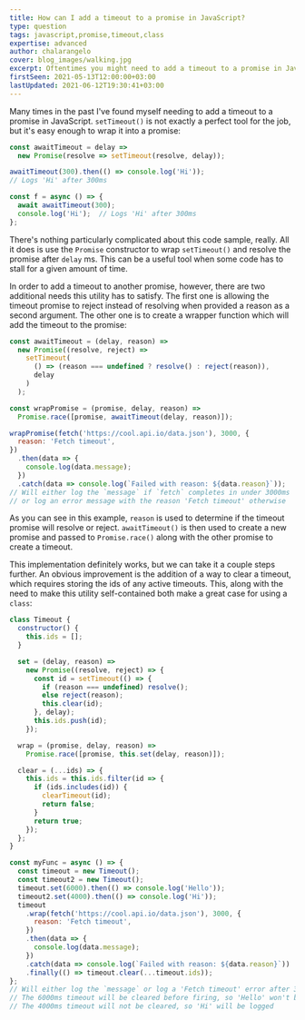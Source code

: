 ```yaml
---
title: How can I add a timeout to a promise in JavaScript?
type: question
tags: javascript,promise,timeout,class
expertise: advanced
author: chalarangelo
cover: blog_images/walking.jpg
excerpt: Oftentimes you might need to add a timeout to a promise in JavaScript. Learn how to do this and more in this short guide.
firstSeen: 2021-05-13T12:00:00+03:00
lastUpdated: 2021-06-12T19:30:41+03:00
---
```


Many times in the past I've found myself needing to add a timeout to a promise in JavaScript. `setTimeout()` is not exactly a perfect tool for the job, but it's easy enough to wrap it into a promise:

```js
const awaitTimeout = delay =>
  new Promise(resolve => setTimeout(resolve, delay));

awaitTimeout(300).then(() => console.log('Hi'));
// Logs 'Hi' after 300ms

const f = async () => {
  await awaitTimeout(300);
  console.log('Hi');  // Logs 'Hi' after 300ms
};
```

There's nothing particularly complicated about this code sample, really. All it does is use the `Promise` constructor to wrap `setTimeout()` and resolve the promise after `delay` ms. This can be a useful tool when some code has to stall for a given amount of time.

In order to add a timeout to another promise, however, there are two additional needs this utility has to satisfy. The first one is allowing the timeout promise to reject instead of resolving when provided a reason as a second argument. The other one is to create a wrapper function which will add the timeout to the promise:

```js
const awaitTimeout = (delay, reason) =>
  new Promise((resolve, reject) =>
    setTimeout(
      () => (reason === undefined ? resolve() : reject(reason)),
      delay
    )
  );

const wrapPromise = (promise, delay, reason) =>
  Promise.race([promise, awaitTimeout(delay, reason)]);

wrapPromise(fetch('https://cool.api.io/data.json'), 3000, {
  reason: 'Fetch timeout',
})
  .then(data => {
    console.log(data.message);
  })
  .catch(data => console.log(`Failed with reason: ${data.reason}`));
// Will either log the `message` if `fetch` completes in under 3000ms
// or log an error message with the reason 'Fetch timeout' otherwise
```

As you can see in this example, `reason` is used to determine if the timeout promise will resolve or reject. `awaitTimeout()` is then used to create a new promise and passed to `Promise.race()` along with the other promise to create a timeout.

This implementation definitely works, but we can take it a couple steps further. An obvious improvement is the addition of a way to clear a timeout, which requires storing the ids of any active timeouts. This, along with the need to make this utility self-contained both make a great case for using a `class`:

```js
class Timeout {
  constructor() {
    this.ids = [];
  }

  set = (delay, reason) =>
    new Promise((resolve, reject) => {
      const id = setTimeout(() => {
        if (reason === undefined) resolve();
        else reject(reason);
        this.clear(id);
      }, delay);
      this.ids.push(id);
    });

  wrap = (promise, delay, reason) =>
    Promise.race([promise, this.set(delay, reason)]);

  clear = (...ids) => {
    this.ids = this.ids.filter(id => {
      if (ids.includes(id)) {
        clearTimeout(id);
        return false;
      }
      return true;
    });
  };
}

const myFunc = async () => {
  const timeout = new Timeout();
  const timeout2 = new Timeout();
  timeout.set(6000).then(() => console.log('Hello'));
  timeout2.set(4000).then(() => console.log('Hi'));
  timeout
    .wrap(fetch('https://cool.api.io/data.json'), 3000, {
      reason: 'Fetch timeout',
    })
    .then(data => {
      console.log(data.message);
    })
    .catch(data => console.log(`Failed with reason: ${data.reason}`))
    .finally(() => timeout.clear(...timeout.ids));
};
// Will either log the `message` or log a 'Fetch timeout' error after 3000ms
// The 6000ms timeout will be cleared before firing, so 'Hello' won't be logged
// The 4000ms timeout will not be cleared, so 'Hi' will be logged
```
